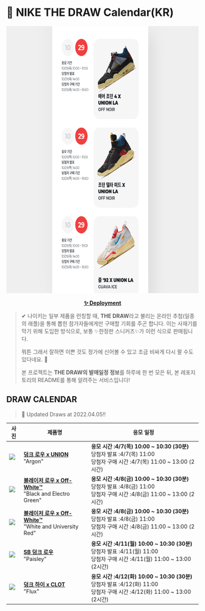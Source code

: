# 👟 NIKE THE DRAW Calendar(KR)

<div align="center">
  <a href="https://junhoyeo.github.io/NIKE-THE-DRAW-Calendar/">
    <img src="./docs/images/preview.png" alt="Preview image of deployed application" height="700px" width="700px" />
  </a>
</div>

<p align="center">
  <a href="https://junhoyeo.github.io/NIKE-THE-DRAW-Calendar/">
    <strong>✨ Deployment</strong>
  </a>
</p>

> ✔ 나이키는 일부 제품을 런칭할 때, **THE DRAW**라고 불리는 온라인 추첨(일종의 래플)을 통해 뽑힌 참가자들에게만 구매할 기회를 주곤 합니다. 이는 사재기를 막기 위해 도입한 방식으로, 보통 ✨한정판 스니커즈✨가 이런 식으로 판매됩니다.
>
> 뭐튼 그래서 잘하면 이쁜 것도 정가에 신어볼 수 있고 조금 비싸게 다시 팔 수도 있다네요. 🤭
>
> 본 프로젝트는 **THE DRAW의 발매일정 정보**를 하루에 한 번 모은 뒤, 본 레포지토리의 README를 통해 알려주는 서비스입니다!

## DRAW CALENDAR

<!-- DRAW CALENDAR: START -->

> 👟 Updated Draws at 2022.04.05‼️

| 사진 | 제품명 | 응모 일정 |
| --- | ---- | ------- |
| <img src="https://static-breeze.nike.co.kr/kr/ko_kr/cmsstatic/product/DJ9649-400/78ef2fcf-cf4a-4caa-be11-5362c5a9dd15_primary.jpg?snkrBrowse" width="256" /> | <a href="https://www.nike.com/kr/launch/t/men/fw/nike-sportswear/DJ9649-400/ndub37/nike-dunk-low-u"><strong>덩크 로우 x UNION</strong><br /></a> "Argon" | <strong>응모 시간 :4/7(목) 10:00 ~ 10:30 (30분)</strong><br />당첨자 발표 :4/7(목) 11:00<br />당첨자 구매 시간 :4/7(목) 11:00 ~ 13:00 (2시간) |
| <img src="https://static-breeze.nike.co.kr/kr/ko_kr/cmsstatic/product/DH7863-001/1195bf2f-c526-4ca9-9f1b-b2470a49d00e_primary.jpg?snkrBrowse" width="256" /> | <a href="https://www.nike.com/kr/launch/t/men/fw/nike-sportswear/DH7863-001/wdnd49/blazer-low-77-ow"><strong>블레이저 로우 x Off-White™️</strong><br /></a> "Black and Electro Green" | <strong>응모 시간 :4/8(금) 10:00 ~ 10:30 (30분)</strong><br />당첨자 발표 :4/8(금) 11:00<br />당첨자 구매 시간 :4/8(금) 11:00 ~ 13:00 (2시간) |
| <img src="https://static-breeze.nike.co.kr/kr/ko_kr/cmsstatic/product/DH7863-100/2bee02ea-a317-4b5e-8f4d-e2db3131efe5_primary.jpg?snkrBrowse" width="256" /> | <a href="https://www.nike.com/kr/launch/t/men/fw/nike-sportswear/DH7863-100/bqhf77/blazer-low-77-ow"><strong>블레이저 로우 x Off-White™️</strong><br /></a> "White and University Red" | <strong>응모 시간 :4/8(금) 10:00 ~ 10:30 (30분)</strong><br />당첨자 발표 :4/8(금) 11:00<br />당첨자 구매 시간 :4/8(금) 11:00 ~ 13:00 (2시간) |
| <img src="https://static-breeze.nike.co.kr/kr/ko_kr/cmsstatic/product/DH7534-200/ce73bd16-7591-4443-aeb4-fbfdfe491ee3_primary.jpg?snkrBrowse" width="256" /> | <a href="https://www.nike.com/kr/launch/t/adult-unisex/fw/action-outdoor/DH7534-200/bmyf96/nike-sb-dunk-low-pro-prm"><strong>SB 덩크 로우</strong><br /></a> "Paisley" | <strong>응모 시간 :4/11(월) 10:00 ~ 10:30 (30분)</strong><br />당첨자 발표 :4/11(월) 11:00<br />당첨자 구매 시간 :4/11(월) 11:00 ~ 13:00 (2시간) |
| <img src="https://static-breeze.nike.co.kr/kr/ko_kr/cmsstatic/product/DH4444-900/407c53b8-cb22-4fba-8998-4bae2b81b527_primary.jpg?snkrBrowse" width="256" /> | <a href="https://www.nike.com/kr/launch/t/men/fw/nike-sportswear/DH4444-900/raou15/nike-dunk-hi-c"><strong>덩크 하이 x CLOT</strong><br /></a> "Flux" | <strong>응모 시간 :4/12(화) 10:00 ~ 10:30 (30분)</strong><br />당첨자 발표 :4/12(화) 11:00<br />당첨자 구매 시간 :4/12(화) 11:00 ~ 13:00 (2시간) |

<!-- DRAW CALENDAR: END -->
